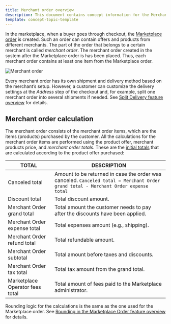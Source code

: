 ```yaml
---
title: Merchant order overview
description: This document contains concept information for the Merchant order feature in the Spryker Commerce OS.
template: concept-topic-template
---
```


In the marketplace, when a buyer goes through checkout, the [Marketplace order](https://documentation.spryker.com/marketplace/docs/marketplace-order-feature-overview) is created. Such an order can contain offers and products from different merchants. The part of the order that belongs to a certain merchant is called *merchant order*. The merchant order created in the system after the Marketplace order is has been placed. Thus, each merchant order contains at least one item from the Marketplace order.

![Merchant order](https://spryker.s3.eu-central-1.amazonaws.com/docs/Marketplace/user+guides/Features/Marketplace+order+management/Marketplace+Order+Management+feature+overview/Merchant+Order+overview/Merchant+Order+schema.png)

Every merchant order has its own shipment and delivery method based on the merchant’s setup. However, a customer can customize the delivery settings at the *Address* step of the checkout and, for example, split one merchant order into several shipments if needed. See [Split Delivery feature overview](https://documentation.spryker.com/docs/split-delivery-overview) for details.

## Merchant order calculation

The merchant order consists of the merchant order items, which are the items (products) purchased by the customer. All the calculations for the merchant order items are performed using the product offer, merchant products price, and *merchant order totals*. These are the [initial totals](https://documentation.spryker.com/docs/calculation-3-0#totals-transfer) that are calculated according to the product offer purchased:

| TOTAL | DESCRIPTION |
| -------- | -------------- |
| Canceled total   | Amount to be returned in case the order was canceled. `Canceled total = Merchant Order grand total - Merchant Order expense total` |
| Discount total  | Total discount amount.    |
| Merchant Order grand total   | Total amount the customer needs to pay after the discounts have been applied. |
| Merchant Order expense total  | Total expenses amount (e.g., shipping).   |
| Merchant Order refund total  | Total refundable amount.   |
| Merchant Order subtotal  | Total amount before taxes and discounts.  |
| Merchant Order tax total  | Total tax amount from the grand total.   |
| Marketplace Operator fees total | Total amount of fees paid to the Marketplace administrator.  |

Rounding logic for the calculations is the same as the one used for the Marketplace order. See [Rounding in the Marketplace Order feature overview](https://documentation.spryker.com/marketplace/docs/marketplace-order-feature-overview#rounding) for details.
